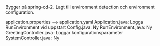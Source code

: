 Bygger på spring-cd-2.
Lagt till environment detection och environment configuration.

application.properties --> application.yaml
Application.java: Logga RunEnvironment vid uppstart
Config.java: Ny
RunEnvironment.java: Ny
GreetingController.java: Loggar konfigurationsparameter
SystemController.java: Ny
